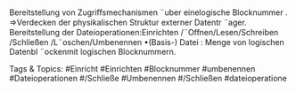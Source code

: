 Bereitstellung von Zugriﬀsmechanismen ¨uber einelogische Blocknummer .
⇒Verdecken der physikalischen Struktur externer Datentr ¨ager.
Bereitstellung der Dateioperationen:Einrichten /¨Oﬀnen/Lesen/Schreiben /Schließen /L¨oschen/Umbenennen
•(Basis-) Datei :
Menge von logischen Datenbl ¨ockenmit logischen Blocknummern.

   Tags & Topics:
   #Einricht
   #Einrichten
   #Blocknummer
   #umbenennen
   #Dateioperationen
   #/Schließe
   #Umbenennen
   #/Schließen
   #dateioperatione